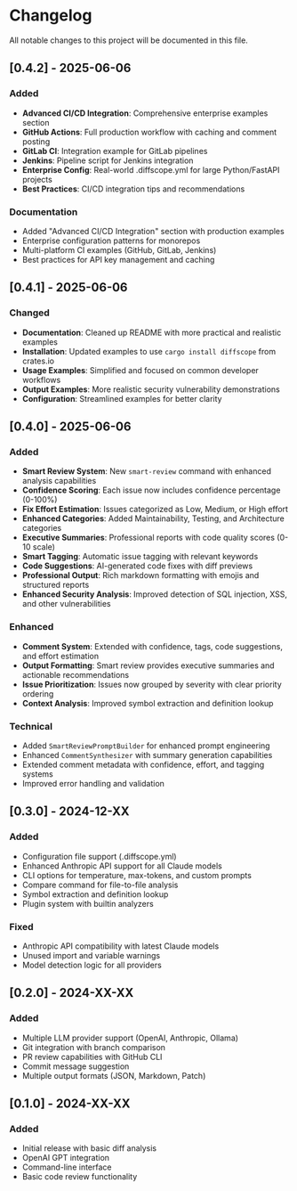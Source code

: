 # Changelog

All notable changes to this project will be documented in this file.

## [0.4.2] - 2025-06-06

### Added
- **Advanced CI/CD Integration**: Comprehensive enterprise examples section
- **GitHub Actions**: Full production workflow with caching and comment posting
- **GitLab CI**: Integration example for GitLab pipelines
- **Jenkins**: Pipeline script for Jenkins integration
- **Enterprise Config**: Real-world .diffscope.yml for large Python/FastAPI projects
- **Best Practices**: CI/CD integration tips and recommendations

### Documentation
- Added "Advanced CI/CD Integration" section with production examples
- Enterprise configuration patterns for monorepos
- Multi-platform CI examples (GitHub, GitLab, Jenkins)
- Best practices for API key management and caching

## [0.4.1] - 2025-06-06

### Changed
- **Documentation**: Cleaned up README with more practical and realistic examples
- **Installation**: Updated examples to use `cargo install diffscope` from crates.io
- **Usage Examples**: Simplified and focused on common developer workflows
- **Output Examples**: More realistic security vulnerability demonstrations
- **Configuration**: Streamlined examples for better clarity

## [0.4.0] - 2025-06-06

### Added
- **Smart Review System**: New `smart-review` command with enhanced analysis capabilities
- **Confidence Scoring**: Each issue now includes confidence percentage (0-100%)
- **Fix Effort Estimation**: Issues categorized as Low, Medium, or High effort
- **Enhanced Categories**: Added Maintainability, Testing, and Architecture categories
- **Executive Summaries**: Professional reports with code quality scores (0-10 scale)
- **Smart Tagging**: Automatic issue tagging with relevant keywords
- **Code Suggestions**: AI-generated code fixes with diff previews
- **Professional Output**: Rich markdown formatting with emojis and structured reports
- **Enhanced Security Analysis**: Improved detection of SQL injection, XSS, and other vulnerabilities

### Enhanced
- **Comment System**: Extended with confidence, tags, code suggestions, and effort estimation
- **Output Formatting**: Smart review provides executive summaries and actionable recommendations
- **Issue Prioritization**: Issues now grouped by severity with clear priority ordering
- **Context Analysis**: Improved symbol extraction and definition lookup

### Technical
- Added `SmartReviewPromptBuilder` for enhanced prompt engineering
- Enhanced `CommentSynthesizer` with summary generation capabilities
- Extended comment metadata with confidence, effort, and tagging systems
- Improved error handling and validation

## [0.3.0] - 2024-12-XX

### Added
- Configuration file support (.diffscope.yml)
- Enhanced Anthropic API support for all Claude models
- CLI options for temperature, max-tokens, and custom prompts
- Compare command for file-to-file analysis
- Symbol extraction and definition lookup
- Plugin system with builtin analyzers

### Fixed
- Anthropic API compatibility with latest Claude models
- Unused import and variable warnings
- Model detection logic for all providers

## [0.2.0] - 2024-XX-XX

### Added
- Multiple LLM provider support (OpenAI, Anthropic, Ollama)
- Git integration with branch comparison
- PR review capabilities with GitHub CLI
- Commit message suggestion
- Multiple output formats (JSON, Markdown, Patch)

## [0.1.0] - 2024-XX-XX

### Added
- Initial release with basic diff analysis
- OpenAI GPT integration
- Command-line interface
- Basic code review functionality
